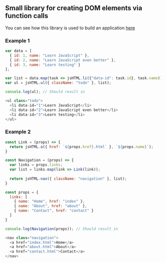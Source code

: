 ## Small library for creating DOM elements via function calls

You can see how this library is used to build an application
[here](https://github.com/marcoroganovic/todo-app/)

### Example 1

```javascript
var data = [ 
  { id: 1, name: "Learn JavaScript" },
  { id: 2, name: "Learn JavaScript even better" },
  { id: 3, name: "Learn testing" }
];

var list = data.map(task => jsHTML.li({"data-id": task.id}, task.name));
var ul = jsHTML.ul({ className: "todo" }, list);

console.log(ul); // Should result in

<ul class="todo">
  <li data-id="1">Learn JavaScript</li>
  <li data-id="2">Learn JavaScript even better</li>
  <li data-id="3">Learn testing</li>
</ul>
```

### Example 2
```javascript
const Link = (props) => {
  return jsHTML.a({ href: `${props.href}.html` }, `${props.name}`);
}

const Navigation = (props) => {
  var links = props.links;
  var list = links.map(link => Link(link));
  
  return jsHTML.nav({ className: "navigation" }, list);
}

const props = {
  links: [
    { name: "Home", href: "index" }, 
    { name: "About", href: "about" }, 
    { name: "Contact", href: "contact" }
  ]
}

console.log(Navigation(props)); // Should result in

<nav class="navigation">
  <a href="index.html">Home</a>
  <a href="about.html">About</a>
  <a href="contact.html">Contact</a>
</nav>
```
